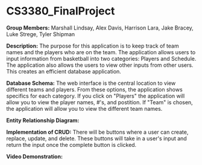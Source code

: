 # CS3380_FinalProject

**Group Members:** Marshall Lindsay, Alex Davis, Harrison Lara, Jake Bracey, Luke Strege, Tyler Shipman

**Description:**
The purpose for this application is to keep track of team names and the players who are on the team. The application allows users to input information from basketball into two categories: Players and Schedule. The application also allows the users to view other inputs from other users. This creates an efficient database application.  

**Database Schema:**
The web interface is the central location to view different teams and players. From these options, the application shows specifics for each category. If you click on "Players" the application will allow you to view the player names, #'s, and postition. If "Team" is chosen, the application will allow you to view the different team names.

**Entity Relationship Diagram:**


**Implementation of CRUD:**
There will be buttons where a user can create, replace, update, and delete. These buttons will take in a user's input and return the input once the complete button is clicked.

**Video Demonstration:**
